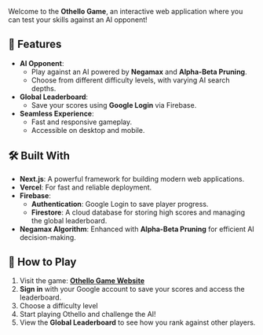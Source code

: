 
Welcome to the **Othello Game**, an interactive web application where you can test your skills against an AI opponent!

## 🌟 Features
- **AI Opponent**:
  - Play against an AI powered by **Negamax** and **Alpha-Beta Pruning**.
  - Choose from different difficulty levels, with varying AI search depths.
- **Global Leaderboard**:
  - Save your scores using **Google Login** via Firebase.
- **Seamless Experience**:
  - Fast and responsive gameplay.
  - Accessible on desktop and mobile.

## 🛠️ Built With
- **Next.js**: A powerful framework for building modern web applications.
- **Vercel**: For fast and reliable deployment.
- **Firebase**:
  - **Authentication**: Google Login to save player progress.
  - **Firestore**: A cloud database for storing high scores and managing the global leaderboard.
- **Negamax Algorithm**: Enhanced with **Alpha-Beta Pruning** for efficient AI decision-making.

## 🚀 How to Play
1. Visit the game: [**Othello Game Website**](https://othello-blush.vercel.app/)  
2. **Sign in** with your Google account to save your scores and access the leaderboard.  
3. Choose a difficulty level
4. Start playing Othello and challenge the AI!
5. View the **Global Leaderboard** to see how you rank against other players.
